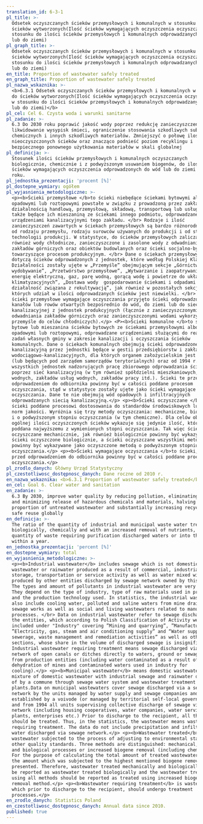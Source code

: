 ```yaml
---
translation_id: 6-3-1
pl_title: >-
  Odsetek oczyszczanych ścieków przemysłowych i komunalnych w stosunku do
  ścieków wytworzonych(Ilość ścieków wymagających oczyszczenia oczyszczonych w
  stosunku do ilości ścieków przemysłowych i komunalnych odprowadzanych do wód
  lub do ziemi)
pl_graph_title: >-
  Odsetek oczyszczanych ścieków przemysłowych i komunalnych w stosunku do
  ścieków wytworzonych(Ilość ścieków wymagających oczyszczenia oczyszczonych w
  stosunku do ilości ścieków przemysłowych i komunalnych odprowadzanych do wód
  lub do ziemi)
en_title: Proportion of wastewater safely treated
en_graph_title: Proportion of wastewater safely treated
pl_nazwa_wskaznika: >-
  <b>6.3.1 Odsetek oczyszczanych ścieków przemysłowych i komunalnych w stosunku
  do ścieków wytworzonych(Ilość ścieków wymagających oczyszczenia oczyszczonych
  w stosunku do ilości ścieków przemysłowych i komunalnych odprowadzanych do wód
  lub do ziemi)</b>
pl_cel: Cel 6. Czysta woda i warunki sanitarne
pl_zadanie: >-
  6.3 Do 2030 roku poprawić jakość wody poprzez redukcję zanieczyszczeń,
  likwidowanie wysypisk śmieci, ograniczenie stosowania szkodliwych substancji
  chemicznych i innych szkodliwych materiałów. Zmniejszyć o połowę ilość
  nieoczyszczonych ścieków oraz znacząco podnieść poziom recyklingu i
  bezpiecznego ponownego użytkowania materiałów w skali globalnej
pl_definicja: >-
  Stosunek ilości ścieków przemysłowych i komunalnych oczyszczanych
  biologicznie, chemicznie i z podwyższonym usuwaniem biogenów, do ilości
  ścieków wymagających oczyszczenia odprowadzonych do wód lub do ziemi w ciągu
  roku.
pl_jednostka_prezentacji: 'procent [%]'
pl_dostepne_wymiary: ogółem
pl_wyjasnienia_metodologiczne: >-
  <p><b>Ścieki przemysłowe </b>to ścieki niebędące ściekami bytowymi albo wodami
  opadowymi lub roztopowymi powstałe w związku z prowadzoną przez zakład
  działalnością handlową, przemysłową, składową, transportową lub usługową, a
  także będące ich mieszaniną ze ściekami innego podmiotu, odprowadzane
  urządzeniami kanalizacyjnymi tego zakładu. </br> Rodzaje i ilość
  zanieczyszczeń zawartych w ściekach przemysłowych są bardzo różnorodne. Zależą
  od rodzaju przemysłu, rodzaju surowców używanych do produkcji i od stosowanej
  technologii produkcji. W statystyce, do ścieków przemysłowych zalicza się
  również wody chłodnicze, zanieczyszczone i zasolone wody z odwadniania
  zakładów górniczych oraz obiektów budowlanych oraz ścieki socjalno-bytowe,
  towarzyszące procesom produkcyjnym. </br> Dane o ściekach przemysłowych
  dotyczą ścieków odprowadzonych z jednostek, które według Polskiej Klasyfikacji
  Działalności zostały ujęte w „Przemyśle” obejmującym sekcje „Górnictwo i
  wydobywanie”, „Przetwórstwo przemysłowe”, „Wytwarzanie i zaopatrywanie w
  energię elektryczną, gaz, parę wodną, gorącą wodę i powietrze do układów
  klimatyzacyjnych”, „Dostawa wody  gospodarowanie ściekami i odpadami oraz
  działalność związana z rekultywacją”, jak również w pozostałych sekcjach,
  których udział w ilości odprowadzanych ścieków jest niewielki. </br> Jako
  ścieki przemysłowe wymagające oczyszczania przyjęto ścieki odprowadzone siecią
  kanałów lub rowów otwartych bezpośrednio do wód, do ziemi lub do sieci
  kanalizacyjnej z jednostek produkcyjnych (łącznie z zanieczyszczonymi wodami z
  odwadniania zakładów górniczych oraz zanieczyszczonymi wodami wykorzystanymi w
  przemyśle do celów chłodniczych).</p> <P><b>Ścieki komunalne </b>to ścieki
  bytowe lub mieszanina ścieków bytowych ze ściekami przemysłowymi albo wodami
  opadowymi lub roztopowymi, odprowadzane urządzeniami służącymi do realizacji
  zadań własnych gminy w zakresie kanalizacji i oczyszczania ścieków
  komunalnych. Dane o ściekach komunalnych obejmują ścieki odprowadzone siecią
  kanalizacyjną przez jednostki będące w gestii przedsiębiorstw i zakładów
  wodociągowo-kanalizacyjnych, dla których organem założycielskim jest wojewoda
  (lub będących pod zarządem samorządów terytorialnych) oraz od 1994 r.
  wszystkich jednostek nadzorujących pracę zbiorowego odprowadzania ścieków
  poprzez sieć kanalizacyjną (w tym również spółdzielni mieszkaniowych, spółek
  wodnych, zakładów usług wodnych, zakładów pracy itd.). Ścieki te przed
  odprowadzeniem do odbiornika powinny być w całości poddane procesom
  oczyszczania, stąd w statystyce zostały ujęte jako ścieki wymagające
  oczyszczania. Dane te nie obejmują wód opadowych i infiltracyjnych
  odprowadzanych siecią kanalizacyjną.</p> <p><b>Ścieki oczyszczane </b>to
  ścieki poddane procesowi dostosowania do standardów środowiskowych lub innych
  norm jakości. Wyróżnia się trzy metody oczyszczania: mechaniczne, biologiczne
  i o podwyższonym stopniu oczyszczania (w tym chemiczne). Dla celów obliczenia
  ogólnej ilości oczyszczonych ścieków wykazuje się jedynie ilość, która była
  poddana najwyższemu z wymienionych stopni oczyszczania. Tak więc ścieki
  oczyszczane mechanicznie, jak również biologicznie powinny być wykazywane jako
  ścieki oczyszczone biologicznie, a ścieki oczyszczane wszystkimi metodami
  powinny być wykazywane jako oczyszczone metodą o podwyższonym stopniu
  oczyszczania.</p> <p><b>Ścieki wymagające oczyszczania </b>to ścieki, które
  przed odprowadzeniem do odbiornika powinny być w całości poddane procesom
  oczyszczania.</p>
pl_zrodlo_danych: Główny Urząd Statystyczny
pl_czestotliwosc_dostępnosc_danych: Dane roczne od 2010 r.
en_nazwa_wskaznika: <b>6.3.1 Proportion of wastewater safely treated</b>
en_cel: Goal 6. Clear water and sanitation
en_zadanie: >-
  6.3 By 2030, improve water quality by reducing pollution, eliminating dumping
  and minimizing release of hazardous chemicals and materials, halving the
  proportion of untreated wastewater and substantially increasing recycling and
  safe reuse globally
en_definicja: >-
  The ratio of the quantity of industrial and municipal waste water treated
  biologically, chemically and with an increased removal of nutrients, to the
  quantity of waste requiring purification discharged waters or into the ground
  within a year.
en_jednostka_prezentacji: 'percent [%]'
en_dostepne_wymiary: total
en_wyjasnienia_metodologiczne: >-
  <p><b>Industrial wastewater</b> includes sewage which is not domestic
  wastewater or rainwater produced as a result of commercial, industrial,
  storage, transportation or service activity as well as water mixed with sewage
  produced by other entities discharged by sewage network owned by this plant.
  The types and amount of pollutants in industrial wastewater are very diverse.
  They depend on the type of industry, type of raw materials used in production
  and the production technology used. In statistics, the industrial wastewater
  also include cooling water, polluted and saline waters from mine drainage and
  sewage works as well as social and living wastewaters related to manufacturing
  processes. </br> Data on industrial wastewater refer to sewage discharged by
  the entities, which according to Polish Classification of Activity were
  included under "Industry" covering ”Mining and quarrying”, ”Manufacturing”,
  ”Electricity, gas, steam and air conditioning supply” and “Water supply 
  sewerage, waste management and remediation activities” as well as other
  sections, whose share in the volume of discharged sewage is insignificant.
  Industrial wastewater requiring treatment means sewage discharged via a
  network of open canals or ditches directly to waters, ground or sewage network
  from production entities (including water contaminated as a result of
  dehydration of mines and contaminated waters used in industry for
  cooling).</p> <p><b>Municipal wastewater</b> means domestic wastewater or
  mixture of domestic wastewater with industrial sewage and rainwater disposed
  of by a commune through sewage water system and wastewater treatment
  plants.Data on municipal wastewaters cover sewage discharged via a sewage
  network by the units managed by water supply and sewage companies and plants
  established by a voivode (or managed by territorial self-local governments)
  and from 1994 all units supervising collective discharge of sewage via sewage
  network (including housing cooperatives, water companies, water service
  plants, enterprises etc.) Prior to discharge to the recipient, all the sewage
  should be treated. Thus, in the statistics, the wastewater means wastewater
  requiring treatment. The data do not include precipitation and infiltration
  water discharged via sewage network.</p> <p><b>Wastewater treated</b> is
  wastewater subjected to the process of adjusting to environmental standards or
  other quality standards. Three methods are distinguished: mechanical, chemical
  and biological processes or increased biogene removal (including chemical).
  For the purpose of calculating the total amount of treated wastewater, only
  the amount which was subjected to the highest mentioned biogene removal is
  presented. Therefore, wastewater treated mechanically and biologically should
  be reported as wastewater treated biologically and the wastewater treated
  using all methods should be reported as treated using increased biogene
  removal method.</p> <p><b>Wastewater requiring treatment</b> is wastewater
  which prior to discharge to the recipient, should undergo treatment
  processes.</p>
en_zrodlo_danych: Statistics Poland
en_czestotliwosc_dostępnosc_danych: Annual data since 2010.
published: true
---
```

